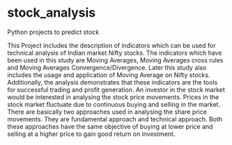 # stock_analysis
Python projects to predict stock

This Project includes the description of indicators which can be used for technical analysis of Indian market Nifty stocks. The indicators  which  have  been  used  in  this  study  are  Moving  Averages,  Moving  Averages  cross  rules  and  Moving  Averages Convergence/Divergence. Later this study also includes the usage and application of Moving Average on Nifty stocks. Additionally, the analysis demonstrates that these indicators are the tools for successful trading and profit generation. An investor in the stock market would be interested in analysing the stock price movements. Prices in the stock market fluctuate due to continuous buying and selling in the market. There are basically two approaches used in analysing the share price movements. They are fundamental approach and technical approach. Both these approaches have the same objective of buying at lower price and selling at a higher price to gain good return on investment. 
